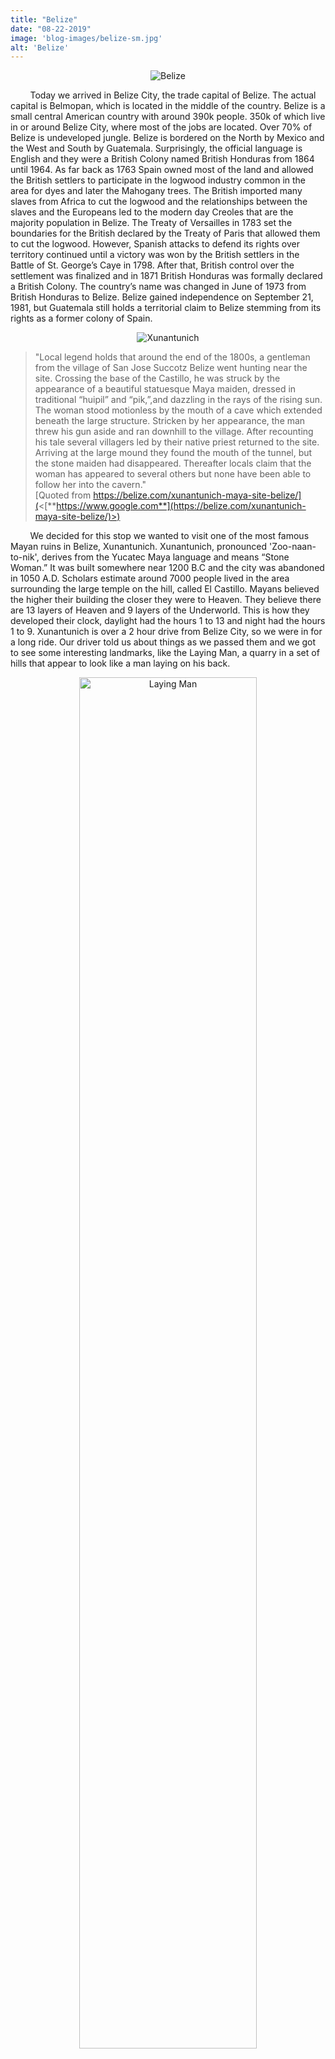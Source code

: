 ```yaml
---
title: "Belize"
date: "08-22-2019"
image: 'blog-images/belize-sm.jpg'
alt: 'Belize'
---
```

<p align='center'>
<img src="blog-images/belize-sm.jpg" alt="Belize">
</p>

&nbsp;&nbsp;&nbsp;&nbsp;&nbsp;&nbsp;&nbsp;&nbsp;Today we arrived in Belize City, the trade capital of Belize. The actual capital is Belmopan, which is located in the middle of the country. Belize is a small central American country with around 390k people. 350k of which live in or around Belize City, where most of the jobs are located. Over 70% of Belize is undeveloped jungle. Belize is bordered on the North by Mexico and the West and South by Guatemala. Surprisingly, the official language is English and they were a British Colony named British Honduras from 1864 until 1964. As far back as 1763 Spain owned most of the land and allowed the British settlers to participate in the logwood industry common in the area for dyes and later the Mahogany trees. The British imported many slaves from Africa to cut the logwood and the relationships between the slaves and the Europeans led to the modern day Creoles that are the majority population in Belize. The Treaty of Versailles in 1783 set the boundaries for the British declared by the Treaty of Paris that allowed them to cut the logwood. However, Spanish attacks to defend its rights over territory continued until a victory was won by the British settlers in the Battle of St. George’s Caye in 1798. After that, British control over the settlement was finalized and in 1871 British Honduras was formally declared a British Colony. The country’s name was changed in June of 1973 from British Honduras to Belize. Belize gained independence on September 21, 1981, but Guatemala still holds a territorial claim to Belize stemming from its rights as a former colony of Spain.

<p align='center'>
<img src="blog-images/xunantunich.jpg" alt="Xunantunich">
</p>

> "Local legend holds that around the end of the 1800s, a gentleman from the village of San Jose Succotz Belize went hunting near the site. Crossing the base of the Castillo, he was struck by the appearance of a beautiful statuesque Maya maiden, dressed in traditional “huipil” and “pik,”,and dazzling in the rays of the rising sun. The woman stood motionless by the mouth of a cave which extended beneath the large structure. Stricken by her appearance, the man threw his gun aside and ran downhill to the village. After recounting his tale several villagers led by their native priest returned to the site. Arriving at the large mound they found the mouth of the tunnel, but the stone maiden had disappeared. Thereafter locals claim that the woman has appeared to several others but none have been able to follow her into the cavern."<br/> [Quoted from https://belize.com/xunantunich-maya-site-belize/](<[**https://www.google.com**](https://belize.com/xunantunich-maya-site-belize/)>)

&nbsp;&nbsp;&nbsp;&nbsp;&nbsp;&nbsp;&nbsp;&nbsp;We decided for this stop we wanted to visit one of the most famous Mayan ruins in Belize, Xunantunich. Xunantunich, pronounced 'Zoo-naan-to-nik', derives from the Yucatec Maya language and means “Stone Woman.” It was built somewhere near 1200 B.C and the city was abandoned in 1050 A.D. Scholars estimate around 7000 people lived in the area surrounding the large temple on the hill, called El Castillo. Mayans believed the higher their building the closer they were to Heaven. They believe there are 13 layers of Heaven and 9 layers of the Underworld. This is how they developed their clock, daylight had the hours 1 to 13 and night had the hours 1 to 9. Xunantunich is over a 2 hour drive from Belize City, so we were in for a long ride. Our driver told us about things as we passed them and we got to see some interesting landmarks, like the Laying Man, a quarry in a set of hills that appear to look like a man laying on his back.

<p align="center">
<img style="width: 75%;" src="blog-images/man.jpg" alt="Laying Man">
</p>

&nbsp;&nbsp;&nbsp;&nbsp;&nbsp;&nbsp;&nbsp;&nbsp;We could first see Xunantunich atop a hill when we were still over 45 minutes away. It is one of Belize's highest points at 800 feet. We arrived at the bottom of the hill and had to exit the van we arrived on. The van was driven onto a hand cranked ferry and then we stepped on the ferry as well and crossed the river. Afterwards, we were able to get back in the van and drive up the hill to the base of the Xunantunich site. There is a gift shop, restrooms, and a museum at the base. We used the restroom quickly and started our tour to avoid the rush of others coming behind us. We started our tour walking up a steep hill until we got to a level surface just before the steps entering the courtyard area of the city. We were told how the city was discovered and even how some of it got destroyed because a doctor named Thomas Gann decided to use dynamite to try and clear away some of the overgrown areas. This demolished pieces of the temple and the city. Fortunately, he did not continue and other scholars and archeologists came along to clear away the earth properly and to prevent even more destruction from weather erosion. They do not restore any of the temple, but try to keep it preserved as it is by adding cement to prevent water from getting in. They have also added handrails in spots and replaced a wood beam in one of the royal "bedrooms". On the main temple, there are 130 steps up and 122 steps going down. The beginning steps are very tall considering the Mayans were a short people, typically standing less than 5 feet tall. Each step was around 2 feet high along the bottom layer. These temples were not meant to be climbed except by the royal family. They considered it a protection for the royal family, so if any villagers decided to try and get to them, they were sacrificing themselves to the gods by trying to climb up the temple and likely dying in their attempt. Other than the temple, there was a courtyard area where they would have gatherings and parties and surrounding buildings they used for games, storage, and a tomb. The Mayans were known for sacrificing people and they created a game for it. The game used a ball and hoops and both the winner and the loser were decapitated in sacrifice after the game was finished. It was an honor for them to compete in the game.

<p align='center'>
<img src="blog-images/sky.jpg" alt="Guatemala from top of Xunantunich">
</p>

&nbsp;&nbsp;&nbsp;&nbsp;&nbsp;&nbsp;&nbsp;&nbsp;Xunantunich is about 1 mile from the Guatemalan western border and from the top of the temple, you can see for up to 30 miles in all directions. It is definitely an awe inspiring site and I am glad we got to experience it. On the way back, we stopped at a local restaurant and had a traditional meal of slow roasted chicken and rice and beans. We also got to have some of Belize's local beer, Belikin. Overall, it was a long, but wonderful day and I'm so glad we got to visit this country.
